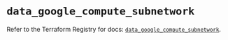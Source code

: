 # `data_google_compute_subnetwork`

Refer to the Terraform Registry for docs: [`data_google_compute_subnetwork`](https://registry.terraform.io/providers/hashicorp/google/6.37.0/docs/data-sources/compute_subnetwork).
